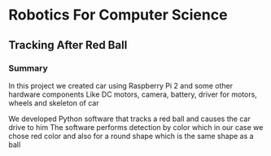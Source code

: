 # Robotics For Computer Science
## Tracking After Red Ball

### Summary

In this project we created car using Raspberry Pi 2 and some other hardware components
Like DC motors, camera, battery, driver for motors, wheels and skeleton of car

We developed Python software that tracks a red ball and causes the car drive to him
The software performs detection by color which in our case we chose red color and also for a round shape which is the same shape as a ball


